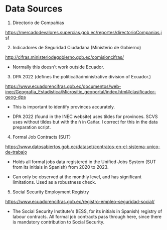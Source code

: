 # Data Sources

1. Directorio de Compañías

https://mercadodevalores.supercias.gob.ec/reportes/directorioCompanias.jsf

2. Indicadores de Seguridad Ciudadana (Ministerio de Gobierno)

http://cifras.ministeriodegobierno.gob.ec/comisioncifras/

- Normally this doesn't work outside Ecuador.

3. DPA 2022 (defines the political/administrative division of Ecuador.)

https://www.ecuadorencifras.gob.ec/documentos/web-inec/Geografia_Estadistica/Micrositio_geoportal/index.html#clasificador-geog-dpa

- This is important to identify provinces accurately.

- DPA 2022 (found in the INEC website) uses tildes for provinces. SCVS uses without tildes but with the ñ in Cañar. I correct for this in the data preparation script.

4. Formal Job Contracts (SUT)

https://www.datosabiertos.gob.ec/dataset/contratos-en-el-sistema-unico-de-trabajo

- Holds all formal jobs data registered in the Unified Jobs System (SUT from its initials in Spanish) from 2020 to 2023. 

- Can only be observed at the monthly level, and has significant limitations. Used as a robustness check.

5. Social Security Employment Registry

https://www.ecuadorencifras.gob.ec/registro-empleo-seguridad-social/

- The Social Security Institute's (IESS, for its initials in Spanish) registry of labour contracts. All formal job contracts pass through here, since there is mandatory contribution to Social Security. 





